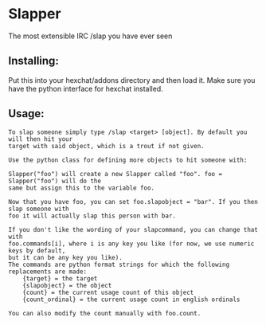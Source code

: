 Slapper
=======

The most extensible IRC /slap you have ever seen

Installing:
----------
Put this into your hexchat/addons directory and then load it. Make sure you have the python
interface for hexchat installed.

Usage:
------
    To slap someone simply type /slap <target> [object]. By default you will then hit your
    target with said object, which is a trout if not given.

    Use the python class for defining more objects to hit someone with:

    Slapper("foo") will create a new Slapper called "foo". foo = Slapper("foo") will do the
    same but assign this to the variable foo.

    Now that you have foo, you can set foo.slapobject = "bar". If you then slap someone with
    foo it will actually slap this person with bar.

    If you don't like the wording of your slapcommand, you can change that with
    foo.commands[i], where i is any key you like (for now, we use numeric keys by default,
    but it can be any key you like).
    The commands are python format strings for which the following replacements are made:
        {target} = the target
        {slapobject} = the object
        {count} = the current usage count of this object
        {count_ordinal} = the current usage count in english ordinals

    You can also modify the count manually with foo.count.
